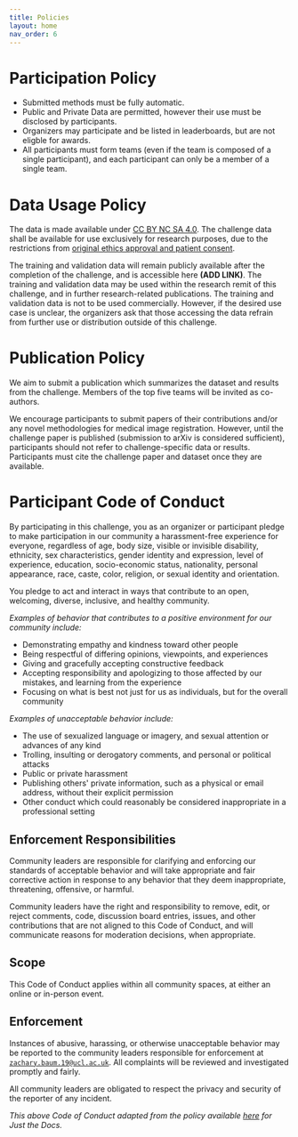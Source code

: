 ```yaml
---
title: Policies
layout: home
nav_order: 6
---
```


# Participation Policy

- Submitted methods must be fully automatic.
- Public and Private Data are permitted, however their use must be disclosed by participants.
- Organizers may participate and be listed in leaderboards, but are not eligble for awards.
- All participants must form teams (even if the team is composed of a single participant), and each participant can only be a member of a single team.

# Data Usage Policy

The data is made available under [CC BY NC SA 4.0](https://creativecommons.org/licenses/by-nc-sa/4.0/). The challenge data shall be available for use exclusively for research purposes, due to the restrictions from [original ethics approval and patient consent](https://clinicaltrials.gov/ct2/show/record/NCT02341677?view=record). 

The training and validation data will remain publicly available after the completion of the challenge, and is accessible here **(ADD LINK)**. The training and validation data may be used within the research remit of this challenge, and in further research-related publications. The training and validation data is not to be used commercially. However, if the desired use case is unclear, the organizers ask that those accessing the data refrain from further use or distribution outside of this challenge.

# Publication Policy

We aim to submit a publication which summarizes the dataset and results from the challenge. Members of the top five teams will be invited as co-authors.

We encourage participants to submit papers of their contributions and/or any novel methodologies for medical image registration. However, until the challenge paper is published (submission to arXiv is considered sufficient), participants should not refer to challenge-specific data or results. Participants must cite the challenge paper and dataset once they are available.

# Participant Code of Conduct

By participating in this challenge, you as an organizer or participant pledge to make participation in our community a harassment-free experience for everyone, regardless of age, body size, visible or invisible disability, ethnicity, sex characteristics, gender identity and expression, level of experience, education, socio-economic status, nationality, personal appearance, race, caste, color, religion, or sexual identity and orientation.

You pledge to act and interact in ways that contribute to an open, welcoming, diverse, inclusive, and healthy community.

*Examples of behavior that contributes to a positive environment for our community include:*

- Demonstrating empathy and kindness toward other people
- Being respectful of differing opinions, viewpoints, and experiences
- Giving and gracefully accepting constructive feedback
- Accepting responsibility and apologizing to those affected by our mistakes, and learning from the experience
- Focusing on what is best not just for us as individuals, but for the overall community

*Examples of unacceptable behavior include:*

- The use of sexualized language or imagery, and sexual attention or advances of any kind
- Trolling, insulting or derogatory comments, and personal or political attacks
- Public or private harassment
- Publishing others' private information, such as a physical or email address, without their explicit permission
- Other conduct which could reasonably be considered inappropriate in a professional setting

## Enforcement Responsibilities

Community leaders are responsible for clarifying and enforcing our standards of acceptable behavior and will take appropriate and fair corrective action in response to any behavior that they deem inappropriate, threatening, offensive, or harmful.

Community leaders have the right and responsibility to remove, edit, or reject comments, code, discussion board entries, issues, and other contributions that are not aligned to this Code of Conduct, and will communicate reasons for moderation decisions, when appropriate.

## Scope

This Code of Conduct applies within all community spaces, at either an online or in-person event.

## Enforcement

Instances of abusive, harassing, or otherwise unacceptable behavior may be reported to the community leaders responsible for enforcement at [`zachary.baum.19@ucl.ac.uk`](mailto:zachary.baum.19@ucl.ac.uk). All complaints will be reviewed and investigated promptly and fairly.

All community leaders are obligated to respect the privacy and security of the reporter of any incident.

*This above Code of Conduct adapted from the policy available [here](https://github.com/just-the-docs/just-the-docs/blob/main/CODE_OF_CONDUCT.md) for Just the Docs.*